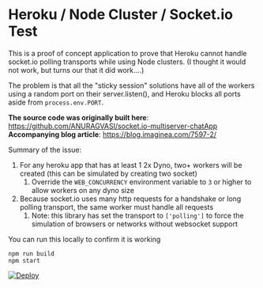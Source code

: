 # Heroku / Node Cluster / Socket.io Test

This is a proof of concept application to prove that Heroku cannot handle socket.io polling transports while using Node clusters.
(I thought it would not work, but turns our that it did work....)

The problem is that all the "sticky session" solutions have all of the workers using a random port on their server.listen(), and Heroku blocks all ports aside from `process.env.PORT`.

**The source code was originally built here**: https://github.com/ANURAGVASI/socket.io-multiserver-chatApp
**Accompanying blog article**: https://blog.imaginea.com/7597-2/

Summary of the issue:

1. For any heroku app that has at least 1 2x Dyno, two+ workers will be created (this can be simulated by creating two socket)
   1. Override the `WEB_CONCURRENCY` environment variable to `3` or higher to allow workers on any dyno size
2. Because socket.io uses many http requests for a handshake or long polling transport, the same worker must handle all requests
   1. Note: this library has set the transport to `['polling']` to force the simulation of browsers or networks without websocket support

You can run this locally to confirm it is working

```shell
npm run build
npm start
```

[![Deploy](https://www.herokucdn.com/deploy/button.svg)](https://heroku.com/deploy)
